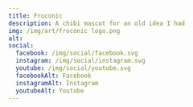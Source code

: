 ```yaml
---
title: Froconic 
description: A chibi mascot for an old idea I had
img: /img/art/froconic logo.png
alt: 
social:
  facebook: /img/social/facebook.svg
  instagram: /img/social/instagram.svg
  youtube: /img/social/youtube.svg
  facebookAlt: Facebook
  instagramAlt: Instagram
  youtubeAlt: Youtube
---
```

